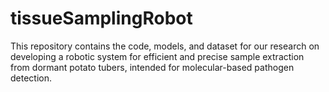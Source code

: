 # tissueSamplingRobot
This repository contains the code, models, and dataset for our research on developing a robotic system for efficient and precise sample extraction from dormant potato tubers, intended for molecular-based pathogen detection. 
